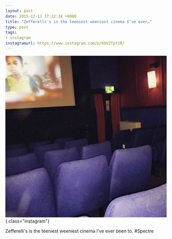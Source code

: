 ```yaml
---
layout: post
date: 2015-12-11 17:22:34 +0000
title: "Zefferelli's is the teeniest weeniest cinema I've ever…"
type: post
tags:
- instagram
instagramurl: https://www.instagram.com/p/KOV2Tpt1R/
---
```


![Instagram - KOV2Tpt1R](/img/KOV2Tpt1R.jpg){:class="instagram"}

Zefferelli's is the teeniest weeniest cinema I've ever been to. #Spectre
